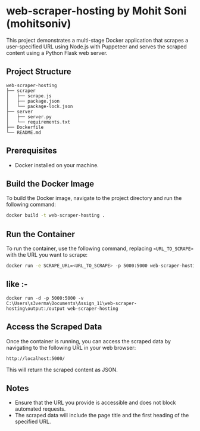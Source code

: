 # web-scraper-hosting by Mohit Soni (mohitsoniv)


This project demonstrates a multi-stage Docker application that scrapes a user-specified URL using Node.js with Puppeteer and serves the scraped content using a Python Flask web server.

## Project Structure

```
web-scraper-hosting
├── scraper
│   ├── scrape.js
│   ├── package.json
│   └── package-lock.json
├── server
│   ├── server.py
│   └── requirements.txt
├── Dockerfile
└── README.md
```

## Prerequisites

- Docker installed on your machine.

## Build the Docker Image

To build the Docker image, navigate to the project directory and run the following command:

```bash
docker build -t web-scraper-hosting .
```

## Run the Container

To run the container, use the following command, replacing `<URL_TO_SCRAPE>` with the URL you want to scrape:

```bash
docker run -e SCRAPE_URL=<URL_TO_SCRAPE> -p 5000:5000 web-scraper-hosting
```
## like :- 
```
docker run -d -p 5000:5000 -v C:\Users\s3verma\Documents\Assign_11\web-scraper-hosting\output:/output web-scraper-hosting
```

## Access the Scraped Data

Once the container is running, you can access the scraped data by navigating to the following URL in your web browser:

```
http://localhost:5000/
```

This will return the scraped content as JSON.

## Notes

- Ensure that the URL you provide is accessible and does not block automated requests.
- The scraped data will include the page title and the first heading of the specified URL.
